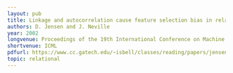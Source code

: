 ```yaml
---
layout: pub
title: Linkage and autocorrelation cause feature selection bias in relational learning
authors: D. Jensen and J. Neville
year: 2002
longvenue: Proceedings of the 19th International Conference on Machine Learning
shortvenue: ICML
pdfurl: https://www.cc.gatech.edu/~isbell/classes/reading/papers/jensen-neville-icml2002.pdf
topic: relational
---
```


